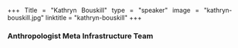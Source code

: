 +++
Title = "Kathryn Bouskill"
type = "speaker"
image = "kathryn-bouskill.jpg"
linktitle = "kathryn-bouskill"
+++
<h3>
Anthropologist
Meta Infrastructure Team
</h3>

<p>

</p>

<style>
  p {
    text-align: justify;
  }
</style>
